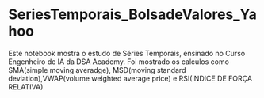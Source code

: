 # SeriesTemporais_BolsadeValores_Yahoo
Este notebook mostra o estudo de Séries Temporais, ensinado no Curso Engenheiro de IA da DSA Academy.  Foi mostrado os calculos como SMA(simple moving averadge), MSD(moving standard deviation),VWAP(volume weighted average price) e RSI(INDICE DE FORÇA RELATIVA) 
